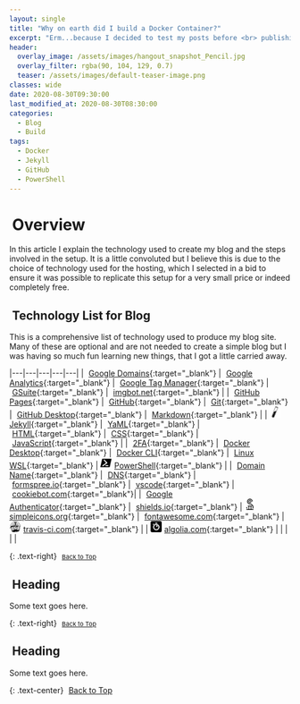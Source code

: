 ```yaml
---
layout: single
title: "Why on earth did I build a Docker Container?"
excerpt: "Erm...because I decided to test my posts before <br> publishing my Blog? Yep, I am doing that now."
header:
  overlay_image: /assets/images/hangout_snapshot_Pencil.jpg
  overlay_filter: rgba(90, 104, 129, 0.7)
  teaser: /assets/images/default-teaser-image.png
classes: wide
date: 2020-08-30T09:30:00
last_modified_at: 2020-08-30T08:30:00
categories:
  - Blog
  - Build
tags:
  - Docker
  - Jekyll
  - GitHub
  - PowerShell
---
```


<script src="https://formspree.io/js/formbutton-v1.0.0.min.js" defer></script>
<script>
  window.formbutton=window.formbutton||function(){(formbutton.q=formbutton.q||[]).push(arguments)};
/* customize formbutton here*/     
  formbutton("create", {
    action: "https://formspree.io/xvowjgjd",
    buttonImg: "<i class='fas fa-envelope' style='font-size:20px'/>",
    theme: "minimal",
    title: "Contact Me!",
    fields: [
      { 
        type: "email", 
        label: "Email:", 
        name: "email",
        required: true,
        placeholder: "your@email.com"
      },
      {
        type: "textarea",
        label: "Message:",
        name: "message",
        required: true,
        placeholder: "What's on your mind?",
      },
      { type: "submit" }      
    ],
    styles: {
      fontFamily: "Roboto",
      fontSize: "1em",
      title: {
        background: "#999999",
      },
      button: {
        background: "#999999",
      }
    },
    initiallyVisible: false
  });
</script>

# <i class="fas fa-book" aria-hidden="true" style="color: white; margin-right:5px;"></i> Overview

In this article I explain the technology used to create my blog and the steps involved in the setup. It is a little convoluted but I believe this is due to the choice of technology used for the hosting, which I selected in a bid to ensure it was possible to replicate this setup for a very small price or indeed completely free.

## <i class="fas fa-microchip" aria-hidden="true" style="color: white; margin-right:5px;"></i> Technology List for Blog

This is a comprehensive list of technology used to produce my blog site. Many of these are optional and are not needed to create a simple blog but I was having so much fun learning new things, that I got a little carried away.

|---|---|---|---|---|
| [<i class="fab fa-google" aria-hidden="true" style="color: white; margin-right:5px;"></i>Google Domains][1]{:target="_blank"} | [<i class="fab fa-google" aria-hidden="true" style="color: white; margin-right:5px;"></i>Google Analytics][2]{:target="_blank"} | [<i class="fab fa-google" aria-hidden="true" style="color: white; margin-right:5px;"></i>Google Tag Manager][3]{:target="_blank"} | [<i class="fab fa-google" aria-hidden="true" style="color: white; margin-right:5px;"></i>GSuite][4]{:target="_blank"} | [<i class="fas fa-robot" aria-hidden="true" style="color: white; margin-right:5px;"></i>imgbot.net][5]{:target="_blank"} |
| [<i class="fab fa-github-square" aria-hidden="true" style="color: white; margin-right:5px;"></i>GitHub Pages][6]{:target="_blank"} | [<i class="fab fa-github" aria-hidden="true" style="color: white; margin-right:5px;"></i>GitHub][7]{:target="_blank"} | [<i class="fab fa-git" aria-hidden="true" style="color: white; margin-right:5px;"></i>Git][8]{:target="_blank"} | [<i class="fab fa-github" aria-hidden="true" style="color: white; margin-right:5px;"></i>GitHub Desktop][9]{:target="_blank"} | [<i class="fab fa-markdown" aria-hidden="true" style="color: white; margin-right:5px;"></i>Markdown][10]{:target="_blank"} |
| [<img src="/assets/images/brandicons/jekyll.svg" width="20" height="20" style="color: white; margin-right:5px;">Jekyll][11]{:target="_blank"} | [<i class="fas fa-code" aria-hidden="true" style="color: white; margin-right:5px;"></i>YaML][12]{:target="_blank"} | [<i class="fab fa-html5" aria-hidden="true" style="color: white; margin-right:5px;"></i>HTML][13]{:target="_blank"} | [<i class="fab fa-css3-alt" aria-hidden="true" style="color: white; margin-right:5px;"></i>CSS][14]{:target="_blank"} | [<i class="fab fa-java" aria-hidden="true" style="color: white; margin-right:5px;"></i>JavaScript][15]{:target="_blank"} |
| [<i class="fas fa-user-secret" aria-hidden="true" style="color: white; margin-right:5px;"></i>2FA][16]{:target="_blank"} | [<i class="fab fa-docker" aria-hidden="true" style="color: white; margin-right:5px;"></i>Docker Desktop][17]{:target="_blank"} | [<i class="fab fa-docker" aria-hidden="true" style="color: white; margin-right:5px;"></i>Docker CLI][18]{:target="_blank"} | [<i class="fab fa-linux" aria-hidden="true" style="color: white; margin-right:5px;"></i>Linux WSL][19]{:target="_blank"} | [<img src="/assets/images/brandicons/powershell.svg" width="20" height="20" style="color: white; margin-right:5px;">PowerShell][20]{:target="_blank"} |
| [<i class="fas fa-route" aria-hidden="true" style="color: white; margin-right:5px;"></i>Domain Name][21]{:target="_blank"} | [<i class="fas fa-route" aria-hidden="true" style="color: white; margin-right:5px;"></i>DNS][22]{:target="_blank"} | [<i class="fas fa-envelope-open-text" aria-hidden="true" style="color: white; margin-right:5px;"></i>formspree.io][23]{:target="_blank"} | [<i class="fas fa-laptop-code" aria-hidden="true" style="color: white; margin-right:5px;"></i>vscode][24]{:target="_blank"} | [<i class="fas fa-cookie-bite" aria-hidden="true" style="color: white; margin-right:5px;"></i>cookiebot.com][25]{:target="_blank"}|
| [<i class="fab fa-google" aria-hidden="true" style="color: white; margin-right:5px;"></i>Google Authenticator][26]{:target="_blank"} | [<i class="fas fa-shield-alt" aria-hidden="true" style="color: white; margin-right:5px;"></i>shields.io][27]{:target="_blank"} | [<img src="/assets/images/brandicons/simpleicons.svg" width="20" height="20" style="color: white; margin-right:5px;"> simpleicons.org][28]{:target="_blank"} | [<i class="fab fa-font-awesome" aria-hidden="true" style="color: white; margin-right:5px;"></i>fontawesome.com][29]{:target="_blank"} | [<img src="/assets/images/brandicons/travisci.svg" width="20" height="20" style="color: white; margin-right:5px;">travis-ci.com][30]{:target="_blank"} |
| [<img src="/assets/images/brandicons/algolia.svg" width="20" height="20" style="color: white; margin-right:5px;">algolia.com][31]{:target="_blank"} |  |  |  |  |

{: .text-right}
<span style="font-size:11px;"><a href="#"><i class="fas fa-caret-up" aria-hidden="true" style="color: white; margin-right:5px;"></i>Back to Top</a></span>

## <i class="fas fa-code-branch" aria-hidden="true" style="color: white; margin-right:5px;"></i> Heading

Some text goes here.

{: .text-right}
<span style="font-size:11px;"><a href="#"><i class="fas fa-caret-up" aria-hidden="true" style="color: white; margin-right:5px;"></i>Back to Top</a></span>

## <i class="fas fa-code-branch" aria-hidden="true" style="color: white; margin-right:5px;"></i> Heading

Some text goes here.

{: .text-center}
<a href="#" class="btn btn--info btn--small"><i class="fas fa-caret-up" aria-hidden="true" style="color: white; margin-right:5px;"></i>Back to Top</a>

[1]: https://domains.google/
[2]: https://analytics.google.com/
[3]: https://marketingplatform.google.com/intl/en_uk/about/tag-manager/
[4]: https://gsuite.google.co.uk/intl/en_uk/
[5]: https://github.com/marketplace/imgbot
[6]: https://pages.github.com/
[7]: https://github.com/
[8]: https://git-scm.com/
[9]: https://desktop.github.com/
[10]: https://www.markdownguide.org/
[11]: https://jekyllrb.com/
[12]: https://yaml.org/
[13]: https://www.w3schools.com/html/
[14]: https://www.w3schools.com/css/
[15]: https://www.w3schools.com/js/
[16]: https://en.wikipedia.org/wiki/Multi-factor_authentication
[17]: https://www.docker.com/products/docker-desktop
[18]: https://docs.docker.com/compose/reference/
[19]: https://docs.microsoft.com/en-us/windows/wsl/about
[20]: https://docs.microsoft.com/en-us/powershell/scripting/overview
[21]: https://en.wikipedia.org/wiki/Domain_name
[22]: https://en.wikipedia.org/wiki/Domain_Name_System
[23]: https://formspree.io/
[24]: https://code.visualstudio.com/
[25]: https://www.cookiebot.com/
[26]: https://play.google.com/store/apps/details?id=com.google.android.apps.authenticator2&hl=en_GB
[27]: https://shields.io/
[28]: https://simpleicons.org/
[29]: https://fontawesome.com/
[30]: https://travis-ci.com/
[31]: https://www.algolia.com/

